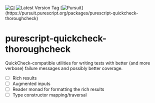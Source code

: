 [![CI](https://github.com/UnrelatedString/purescript-quickcheck-thoroughcheck/actions/workflows/ci.yml/badge.svg?branch=main)](https://github.com/UnrelatedString/purescript-quickcheck-thoroughcheck/actions/workflows/ci.yml)
![Latest Version Tag](https://img.shields.io/github/v/tag/UnrelatedString/purescript-quickcheck-thoroughcheck)
[![Pursuit](https://pursuit.purescript.org/packages/purescript-quickcheck-thoroughcheck/badge?)](https://pursuit.purescript.org/packages/purescript-quickcheck-thoroughcheck)

# purescript-quickcheck-thoroughcheck

QuickCheck-compatible utilities for writing tests with better (and more verbose) failure messages and possibly better coverage.

- [ ] Rich results
- [ ] Augmented inputs
- [ ] Reader monad for formatting the rich results
- [ ] Type constructor mapping/traversal

